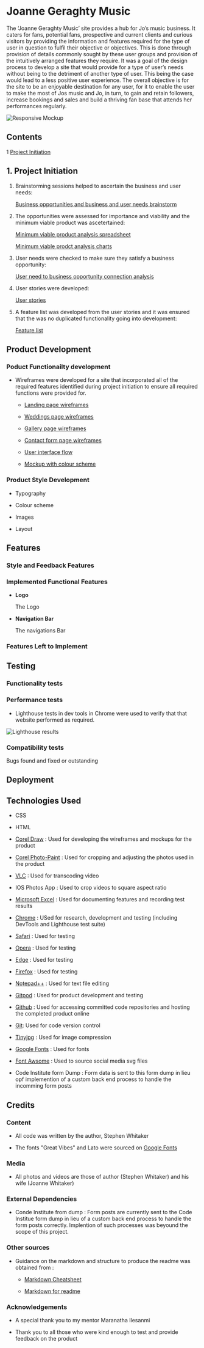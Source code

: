 # **Joanne Geraghty Music**

The ‘Joanne Geraghty Music’ site provides a hub for Jo’s music business. It caters for fans, potential fans, prospective and current clients and curious visitors by providing the information and features required for the type of user in question to fulfil their objective or objectives. This is done through provision of details commonly sought by these user groups and provision of the intuitively arranged features they require.
 It was a goal of the design process to develop a site that would provide for a type of user’s needs without being to the detriment of another type of user. This being the case would lead to a less positive user experience. 
The overall objective is for the site to be an enjoyable destination for any user, for it to enable the user to make the most of Jos music and Jo, in turn, to gain and retain followers, increase bookings and sales and build a thriving fan base that attends her performances regularly. 

![Responsive Mockup](assets/readme/readme-responsive-mockup.jpg)

## **Contents**

1 [Project Initiation](#project-initiation)

## **1. Project Initiation**

1. Brainstorming sessions helped to ascertain the business and user needs:

    [Business opportunities and business and user needs brainstorm](docs/readme-brainstorm.pdf)

2. The opportunities were assessed for importance and viability and the minimum viable product was ascetertained:

    [Minimum viable product analysis spreadsheet](docs/readme-opportunity-analysis.pdf)

    [Minimum viable prodct analysis charts](docs/readme-scope-analysis.pdf)

4.  User needs were checked to make sure they satisfy a business opportunity:

    [User need to business opportunity connection analysis](docs/readme-user-need-business-opporuntity-link.pdf)

5. User stories were developed:

    [User stories](docs/readme-user-stories.pdf)

6. A feature list was developed from the user stories and it was ensured that the was no duplicated functionality going into development:

    [Feature list](docs/readme-feature-list.pdf)

## **Product Development**

### **Poduct Functionailty development**
- Wireframes were developed for a site that incorporated all of the required features identified during project initiation to ensure all required functions were provided for.

  - [Landing page wireframes](docs/wireframes-landing-page.pdf)

  - [Weddings page wireframes](docs/wireframes-weddings-page.pdf)

  - [Gallery page wireframes](docs/wireframes-gallery-page.pdf)

  - [Contact form page wireframes](docs/wireframes-contact-form-page.pdf)

  - [User interface flow](docs/user-interface-flow.pdf)

  - [Mockup with colour scheme](docs/mockup-colour-scheme.pdf)

### **Product Style Development**

- Typography

- Colour scheme

- Images

- Layout

## **Features**

### **Style and Feedback Features**

### **Implemented Functional Features**

- **Logo**

    The Logo

- **Navigation Bar**

    The navigations Bar

### **Features Left to Implement**

## **Testing**

### **Functionality tests**

### **Performance tests**

- Lighthouse tests in dev tools in Chrome were used to verify that that website performed as required.

![Lighthouse results](assets/readme/lighthouse-results.jpg)


### **Compatibility tests**

Bugs found and fixed or outstanding

## **Deployment**

## **Technologies Used**

- CSS

- HTML

- [Corel Draw](https://www.coreldraw.com/en/) : Used for developing the wireframes and mockups for the product

- [Corel Photo-Paint](https://www.coreldraw.com/en/pages/photo-paint/) : Used for cropping and adjusting the photos used in the product

- [VLC](https://www.videolan.org/) : Used for transcoding video

- IOS Photos App : Used to crop videos to square aspect ratio

- [Microsoft Excel](https://www.microsoft.com/en-ie/microsoft-365/excel) : Used for documenting features and recording test results

- [Chrome](https://www.google.com/intl/en_ie/chrome/) : USed for research, development and testing (including DevTools and Lighthouse test suite)

- [Safari](https://www.apple.com/safari/) : Used for testing

- [Opera](https://www.opera.com/) : Used for testing

- [Edge](https://www.microsoft.com/en-us/edge) : Used for testing

- [Firefox](https://www.mozilla.org/en-US/firefox/new/) : Used for testing

- [Notepad++](https://notepad-plus-plus.org/downloads/) : Used for text file editing

- [Gitpod](https://www.gitpod.io/) : Used for product development and testing

- [Github](https://github.com/) : Used for accessing committed code repositories and hosting the completed product online

- [Git](https://git-scm.com/): Used for code version control

- [Tinyjpg](https://tinyjpg.com/) : Used for image compression

- [Google Fonts](https://fonts.google.com/about) : Used for fonts

- [Font Awsome](https://fontawesome.com/) : Used to source social media svg files

- Code Institute form Dump : Form data is sent to this form dump in lieu opf implemention of a custom back end process to handle the incomming form posts 

## **Credits**

### **Content**

- All code was written by the author, Stephen Whitaker

- The fonts "Great Vibes" and Lato were sourced on [Google Fonts](https://fonts.google.com/about)

### **Media**

- All photos and videos are those of author (Stephen Whitaker) and his wife (Joanne Whitaker)

### **External Dependencies**

- Conde Institute from dump : Form posts are currently sent to the Code Institue form dump in lieu of a custom back end process to handle the form posts correctly. Implention of such processes was beyound the scope of this project.

### **Other sources**

- Guidance on the markdown and structure to produce the readme was obtained from :

   - [Markdown Cheatsheet](https://github.com/adam-p/markdown-here/wiki/Markdown-Cheatsheet#code)

   - [Markdown for readme](https://docs.github.com/en/get-started/writing-on-github/getting-started-with-writing-and-formatting-on-github/basic-writing-and-formatting-syntax)

### **Acknowledgements**

- A special thank you to my mentor Maranatha Ilesanmi

- Thank you to all those who were kind enough to test and provide feedback on the product